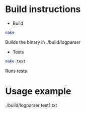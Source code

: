 # Build instructions

- Build
```sh
make
```
Builds the binary in ./build/logparser

- Tests
```sh
make test
```
Runs tests

# Usage example
./build/logparser test1.txt
